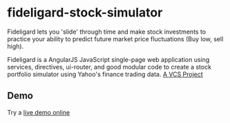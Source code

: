 # fideligard-stock-simulator
Fideligard lets you 'slide' through time and make stock investments to practice your ability to predict future market price fluctuations (Buy low, sell high).

Fideligard is a AngularJS JavaScript single-page web application using services, directives, ui-router, and good modular code to create a stock portfolio simulator using Yahoo's finance trading data.
[A VCS Project](http://www.vikingcodeschool.com)


## Demo

Try a [live demo online](https://rawgit.com/david-meza/fideligard-stock-simulator/master/index.html)